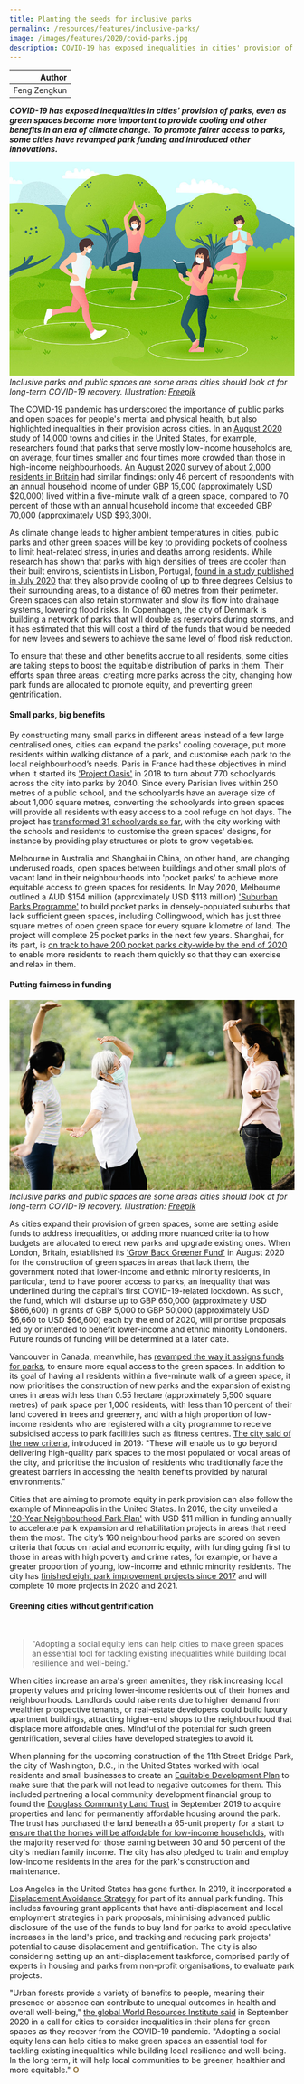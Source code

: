 ```yaml
---
title: Planting the seeds for inclusive parks
permalink: /resources/features/inclusive-parks/
image: /images/features/2020/covid-parks.jpg
description: COVID-19 has exposed inequalities in cities' provision of parks, even as green spaces become more important to provide cooling and other benefits in an era of climate change. To promote fairer access to parks, some cities have revamped park funding and introduced other innovations.
---
```


| Author |
|---:|
| Feng Zengkun |

***COVID-19 has exposed inequalities in cities' provision of parks, even as green spaces become more important to provide cooling and other benefits in an era of climate change. To promote fairer access to parks, some cities have revamped park funding and introduced other innovations.***

![Inclusive parks and public spaces are some areas cities should look at for long-term COVID-19 recovery](/images/features/2020/covid-parks.jpg/)*Inclusive parks and public spaces are some areas cities should look at for long-term COVID-19 recovery. Illustration: [Freepik](http://www.freepik.com)*

The COVID-19 pandemic has underscored the importance of public parks and open spaces for people's mental and physical health, but also highlighted inequalities in their provision across cities. In an [August 2020 study of 14,000 towns and cities in the United States](https://www.theguardian.com/us-news/2020/aug/05/us-parks-minority-neighborhoods-smaller-more-crowded), for example, researchers found that parks that serve mostly low-income households are, on average, four times smaller and four times more crowded than those in high-income neighbourhoods. [An August 2020 survey of about 2,000 residents in Britain](https://www.ramblers.org.uk/news/latest-news/2020/september/the-grass-isnt-greener-for-everyone.aspx) had similar findings: only 46 percent of respondents with an annual household income of under GBP 15,000 (approximately USD $20,000) lived within a five-minute walk of a green space, compared to 70 percent of those with an annual household income that exceeded GBP 70,000 (approximately USD $93,300).

As climate change leads to higher ambient temperatures in cities, public parks and other green spaces will be key to providing pockets of coolness to limit heat-related stress, injuries and deaths among residents. While research has shown that parks with high densities of trees are cooler than their built environs, scientists in Lisbon, Portugal, [found in a study published in July 2020](https://www.sciencedirect.com/science/article/abs/pii/S0048969720316958) that they also provide cooling of up to three degrees Celsius to their surrounding areas, to a distance of 60 metres from their perimeter. Green spaces can also retain stormwater and slow its flow into drainage systems, lowering flood risks. In Copenhagen, the city of Denmark is [building a network of parks that will double as reservoirs during storms](https://www.politico.eu/article/copenhagen-warming-climate-flooding/), and it has estimated that this will cost a third of the funds that would be needed for new levees and sewers to achieve the same level of flood risk reduction.

To ensure that these and other benefits accrue to all residents, some cities are taking steps to boost the equitable distribution of parks in them. Their efforts span three areas: creating more parks across the city, changing how park funds are allocated to promote equity, and preventing green gentrification. 

#### **Small parks, big benefits**

By constructing many small parks in different areas instead of a few large centralised ones, cities can expand the parks' cooling coverage, put more residents within walking distance of a park, and customise each park to the local neighbourhood’s needs. Paris in France had these objectives in mind when it started its ['Project Oasis'](https://citymonitor.ai/community/how-paris-plans-to-protect-its-residents-from-rising-heat) in 2018 to turn about 770 schoolyards across the city into parks by 2040. Since every Parisian lives within 250 metres of a public school, and the schoolyards have an average size of about 1,000 square metres, converting the schoolyards into green spaces will provide all residents with easy access to a cool refuge on hot days. The project has [transformed 31 schoolyards so far](https://www.uia-initiative.eu/en/news/paris-creating-oasis-heart-its-neighborhoods-and-why-more-cities-should-follow), with the city working with the schools and residents to customise the green spaces' designs, for instance by providing play structures or plots to grow vegetables. 

Melbourne in Australia and Shanghai in China, on other hand, are changing underused roads, open spaces between buildings and other small plots of vacant land in their neighbourhoods into 'pocket parks' to achieve more equitable access to green spaces for residents. In May 2020, Melbourne outlined a AUD $154 million (approximately USD $113 million) ['Suburban Parks Programme'](https://www.environment.vic.gov.au/suburban-parks/creating-new-parkland-across-victoria) to build pocket parks in densely-populated suburbs that lack sufficient green spaces, including Collingwood, which has just three square metres of open green space for every square kilometre of land. The project will complete 25 pocket parks in the next few years. Shanghai, for its part, is [on track to have 200 pocket parks city-wide by the end of 2020](https://www.shine.cn/news/in-focus/2009156080/) to enable more residents to reach them quickly so that they can exercise and relax in them.

#### **Putting fairness in funding**

![Inclusive parks and public spaces are some areas cities should look at for long-term COVID-19 recovery](/images/features/2020/covid-equitable-park.jpg/)*Inclusive parks and public spaces are some areas cities should look at for long-term COVID-19 recovery. Illustration: [Freepik](http://www.freepik.com)*

As cities expand their provision of green spaces, some are setting aside funds to address inequalities, or adding more nuanced criteria to how budgets are allocated to erect new parks and upgrade existing ones. When London, Britain, established its ['Grow Back Greener Fund'](https://www.london.gov.uk/sites/default/files/grow_back_greener_fund_grants_guide.pdf) in August 2020 for the construction of green spaces in areas that lack them, the government noted that lower-income and ethnic minority residents, in particular, tend to have poorer access to parks, an inequality that was underlined during the capital's first COVID-19-related lockdown. As such, the fund, which will disburse up to GBP 650,000 (approximately USD $866,600) in grants of GBP 5,000 to GBP 50,000 (approximately USD $6,660 to USD $66,600) each by the end of 2020, will prioritise proposals led by or intended to benefit lower-income and ethnic minority Londoners. Future rounds of funding will be determined at a later date.

Vancouver in Canada, meanwhile, has [revamped the way it assigns funds for parks](https://vancouver.ca/files/cov/vanplay-strategic-bold-moves-report.pdf), to ensure more equal access to the green spaces. In addition to its goal of having all residents within a five-minute walk of a green space, it now prioritises the construction of new parks and the expansion of existing ones in areas with less than 0.55 hectare (approximately 5,500 square metres) of park space per 1,000 residents, with less than 10 percent of their land covered in trees and greenery, and with a high proportion of low-income residents who are registered with a city programme to receive subsidised access to park facilities such as fitness centres. [The city said of the new criteria](https://planh.ca/success-stories/vanplay-planning-equity-vancouvers-parks-and-recreation-services), introduced in 2019: "These will enable us to go beyond delivering high-quality park spaces to the most populated or vocal areas of the city, and prioritise the inclusion of residents who traditionally face the greatest barriers in accessing the health benefits provided by natural environments."

Cities that are aiming to promote equity in park provision can also follow the example of Minneapolis in the United States. In 2016, the city unveiled a ['20-Year Neighbourhood Park Plan'](https://www.minneapolisparks.org/about_us/budget__financial/20-year_neighborhood_park_plan/) with USD $11 million in funding annually to accelerate park expansion and rehabilitation projects in areas that need them the most. The city’s 160 neighbourhood parks are scored on seven criteria that focus on racial and economic equity, with funding going first to those in areas with high poverty and crime rates, for example, or have a greater proportion of young, low-income and ethnic minority residents. The city has [finished eight park improvement projects since 2017](https://www.minneapolisparks.org/news/2020/07/23/20-year-neighborhood-park-plan-npp20-update-capital-investments/) and will complete 10 more projects in 2020 and 2021.

#### **Greening cities without gentrification**

<br>

> "Adopting a social equity lens can help cities to make green spaces an essential tool for tackling existing inequalities while building local resilience and well-being."

When cities increase an area's green amenities, they risk increasing local property values and pricing lower-income residents out of their homes and neighbourhoods. Landlords could raise rents due to higher demand from wealthier prospective tenants, or real-estate developers could build luxury apartment buildings, attracting higher-end shops to the neighbourhood that displace more affordable ones. Mindful of the potential for such green gentrification, several cities have developed strategies to avoid it. 

When planning for the upcoming construction of the 11th Street Bridge Park, the city of Washington, D.C., in the United States worked with local residents and small businesses to create an [Equitable Development Plan](https://bbardc.org/wp-content/uploads/2018/10/Equitable-Development-Plan_09.04.18.pdf) to make sure that the park will not lead to negative outcomes for them. This included partnering a local community development financial group to found the [Douglass Community Land Trust](http://douglassclt.org/#Mission) in September 2019 to acquire properties and land for permanently affordable housing around the park. The trust has purchased the land beneath a 65-unit property for a start to [ensure that the homes will be affordable for low-income households](https://www.prnewswire.com/news-releases/dhcd-financing-to-preserve-65-affordable-housing-units-in-ward-8-301153594.html), with the majority reserved for those earning between 30 and 50 percent of the city's median family income. The city has also pledged to train and employ low-income residents in the area for the park's construction and maintenance.

Los Angeles in the United States has gone further. In 2019, it incorporated a [Displacement Avoidance Strategy](https://rposd.lacounty.gov/wp-content/uploads/2020/01/Measure-A-GAM__2019.06.12.pdf) for part of its annual park funding. This includes favouring grant applicants that have anti-displacement and local employment strategies in park proposals, minimising advanced public disclosure of the use of the funds to buy land for parks to avoid speculative increases in the land's price, and tracking and reducing park projects' potential to cause displacement and gentrification. The city is also considering setting up an anti-displacement taskforce, comprised partly of experts in housing and parks from non-profit organisations, to evaluate park projects. 

"Urban forests provide a variety of benefits to people, meaning their presence or absence can contribute to unequal outcomes in health and overall well-being," [the global World Resources Institute said](https://www.wri.org/blog/2020/09/green-space-social-equity-cities) in September 2020 in a call for cities to consider inequalities in their plans for green spaces as they recover from the COVID-19 pandemic. "Adopting a social equity lens can help cities to make green spaces an essential tool for tackling existing inequalities while building local resilience and well-being. In the long term, it will help local communities to be greener, healthier and more equitable." **<font color="#967942">O</font>**
